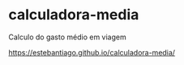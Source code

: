 # calculadora-media

Calculo do gasto médio em viagem

https://estebantiago.github.io/calculadora-media/
